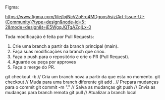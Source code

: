 Figma:

https://www.figma.com/file/lojNcVZoFrc4MDgoos5sjz/Art-Issue-UI-(Community)?type=design&node-id=5-2&mode=design&t=jE5WgqJQTgAZqlLx-0

Toda modificação é feita por Pull Requests:

1. Crie uma branch a partir da branch principal (main).
2. Faça suas modificações na branch que criou.
3. Faça o push para o repositório e crie o PR (Pull Request).
4. Aguarde ou peça por approves
5. Faça o merge do PR.

git checkout -b <nome-da-branch> // Cria um branch nova a partir da que esta no momento.
git checkout <nome-da-branch> // Muda para uma branch diferente
git add . // Prepara mudanças para o commit
git commit -m "." // Salva as mudanças
git push // Envia as mudanças para branch remota
git pull // Atualizar a branch local
